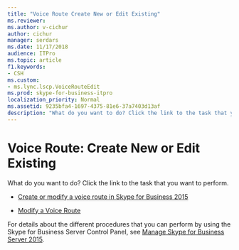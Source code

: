 ```yaml
---
title: "Voice Route Create New or Edit Existing"
ms.reviewer: 
ms.author: v-cichur
author: cichur
manager: serdars
ms.date: 11/17/2018
audience: ITPro
ms.topic: article
f1.keywords:
- CSH
ms.custom:
- ms.lync.lscp.VoiceRouteEdit
ms.prod: skype-for-business-itpro
localization_priority: Normal
ms.assetid: 9235bfa4-1697-4375-81e6-37a7403d13af
description: "What do you want to do? Click the link to the task that you want to perform."
---
```


# Voice Route: Create New or Edit Existing

What do you want to do? Click the link to the task that you want to perform.

- [Create or modify a voice route in Skype for Business 2015](../../deploy/deploy-enterprise-voice/create-or-modify-a-voice-route.md)

- [Modify a Voice Route](/previous-versions/office/lync-server-2013/lync-server-2013-modify-a-voice-route)

For details about the different procedures that you can perform by using the Skype for Business Server Control Panel, see [Manage Skype for Business Server 2015](../../manage/manage.md).